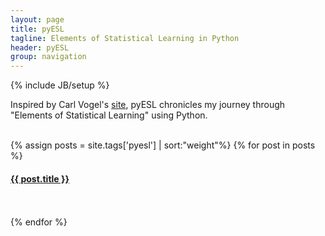 ```yaml
---
layout: page
title: pyESL
tagline: Elements of Statistical Learning in Python
header: pyESL
group: navigation
---
```

{% include JB/setup %}

<p>
Inspired by Carl Vogel's <a href="http://slendermeans.org/pages/will-it-python.html">site</a>, pyESL chronicles my journey through "Elements of Statistical Learning" using Python.
</p>
<br>
{% assign posts = site.tags['pyesl'] | sort:"weight"%}
{% for post in posts %}
  <h4><a href="{{ BASE_PATH }}{{ post.url }}">{{ post.title }}</a></h4>
  <br><br>
{% endfor %}
